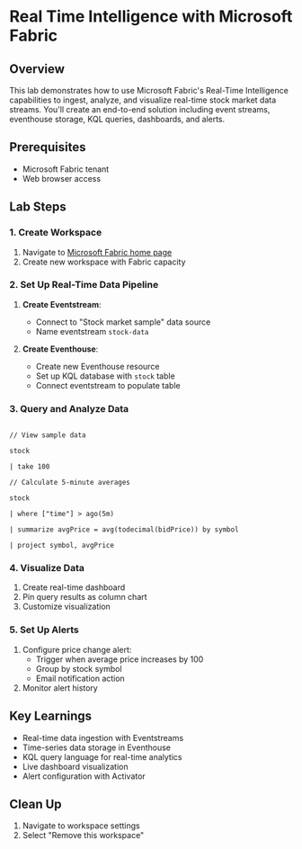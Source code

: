 # Real Time Intelligence with Microsoft Fabric 

## Overview
This lab demonstrates how to use Microsoft Fabric's Real-Time Intelligence capabilities to ingest, analyze, and visualize real-time stock market data streams. You'll create an end-to-end solution including event streams, eventhouse storage, KQL queries, dashboards, and alerts.

## Prerequisites
- Microsoft Fabric tenant
- Web browser access

## Lab Steps

### 1. Create Workspace
1. Navigate to [Microsoft Fabric home page](https://app.fabric.microsoft.com)
2. Create new workspace with Fabric capacity

### 2. Set Up Real-Time Data Pipeline
1. **Create Eventstream**:
   - Connect to "Stock market sample" data source
   - Name eventstream `stock-data`

2. **Create Eventhouse**:
   - Create new Eventhouse resource
   - Set up KQL database with `stock` table
   - Connect eventstream to populate table

### 3. Query and Analyze Data

```kql

// View sample data

stock

| take 100

// Calculate 5-minute averages

stock

| where ["time"] > ago(5m)

| summarize avgPrice = avg(todecimal(bidPrice)) by symbol

| project symbol, avgPrice

```

### 4. Visualize Data
1. Create real-time dashboard
2. Pin query results as column chart
3. Customize visualization

### 5. Set Up Alerts
1. Configure price change alert:
   - Trigger when average price increases by 100
   - Group by stock symbol
   - Email notification action
2. Monitor alert history

## Key Learnings
- Real-time data ingestion with Eventstreams
- Time-series data storage in Eventhouse
- KQL query language for real-time analytics
- Live dashboard visualization
- Alert configuration with Activator

## Clean Up
1. Navigate to workspace settings
2. Select "Remove this workspace"



